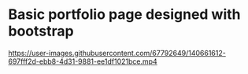 # Basic portfolio page designed with bootstrap


https://user-images.githubusercontent.com/67792649/140661612-697fff2d-ebb8-4d31-9881-ee1df1021bce.mp4

